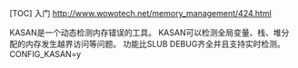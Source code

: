 [TOC]
入门 http://www.wowotech.net/memory_management/424.html

KASAN是一个动态检测内存错误的工具。
KASAN可以检测全局变量、栈、堆分配的内存发生越界访问等问题。
功能比SLUB DEBUG齐全并且支持实时检测。
CONFIG_KASAN=y
